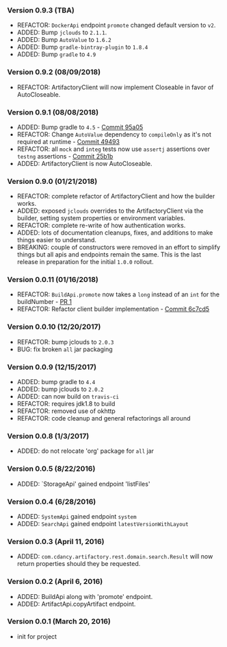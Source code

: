 ### Version 0.9.3 (TBA)
* REFACTOR: `DockerApi` endpoint `promote` changed default version to `v2`.
* ADDED: Bump `jclouds` to `2.1.1`.
* ADDED: Bump `AutoValue` to `1.6.2`
* ADDED: Bump `gradle-bintray-plugin` to `1.8.4`
* ADDED: Bump `gradle` to `4.9`

### Version 0.9.2 (08/09/2018)
* REFACTOR: ArtifactoryClient will now implement Closeable in favor of AutoCloseable.

### Version 0.9.1 (08/08/2018)
* ADDED: Bump gradle to `4.5` - [Commit 95a05](https://github.com/cdancy/artifactory-rest/commit/95a0535883dcefb5a6cc3a547b38b97c9783c658)
* REFACTOR: Change `AutoValue` dependency to `compileOnly` as it's not required at runtime - [Commit 49493](https://github.com/cdancy/artifactory-rest/commit/49493e41ea913e7a79de26fb9f9bd7b441fd1df3)
* REFACTOR: all `mock` and `integ` tests now use `assertj` assertions over `testng` assertions - [Commit 25b1b](https://github.com/cdancy/artifactory-rest/commit/25b1b4f29363863175ca667b7602946f8f467fd2)
* ADDED: ArtifactoryClient is now AutoCloseable.

### Version 0.9.0 (01/21/2018)
* REFACTOR: complete refactor of ArtifactoryClient and how the builder works.
* ADDED: exposed `jclouds` overrides to the ArtifactoryClient via the builder, setting system properties or environment variables.
* REFACTOR: complete re-write of how authentication works.
* ADDED: lots of documentation cleanups, fixes, and additions to make things easier to understand.
* BREAKING: couple of constructors were removed in an effort to simplify things but all apis and endpoints remain the same. This is the last release in preparation for the initial `1.0.0` rollout.

### Version 0.0.11 (01/16/2018)
* REFACTOR: `BuildApi.promote` now takes a `long` instead of an `int` for the buildNumber - [PR 1](https://github.com/cdancy/artifactory-rest/pull/1)
* REFACTOR: Refactor client builder implementation - [Commit 6c7cd5](https://github.com/cdancy/artifactory-rest/commit/6c7cd51bd99fc8e0cd4e452bc9f0b1afb1fe97a3)

### Version 0.0.10 (12/20/2017)
* REFACTOR: bump jclouds to `2.0.3`
* BUG: fix broken `all` jar packaging

### Version 0.0.9 (12/15/2017) 
* ADDED: bump gradle to `4.4`
* ADDED: bump jclouds to `2.0.2`
* ADDED: can now build on `travis-ci`
* REFACTOR: requires jdk1.8 to build
* REFACTOR: removed use of okhttp
* REFACTOR: code cleanup and general refactorings all around

### Version 0.0.8 (1/3/2017) 
* ADDED: do not relocate 'org' package for `all` jar

### Version 0.0.5 (8/22/2016)
* ADDED: `StorageApi' gained endpoint 'listFiles'

### Version 0.0.4 (6/28/2016)
* ADDED: `SystemApi` gained endpoint `system`
* ADDED: `SearchApi` gained endpoint `latestVersionWithLayout`

### Version 0.0.3 (April 11, 2016)
* ADDED: `com.cdancy.artifactory.rest.domain.search.Result` will now return properties should they be requested.

### Version 0.0.2 (April 6, 2016)
* ADDED: BuildApi along with 'promote' endpoint.
* ADDED: ArtifactApi.copyArtifact endpoint.

### Version 0.0.1 (March 20, 2016)
* init for project
